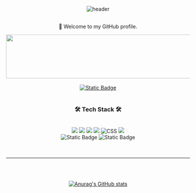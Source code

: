 <div align="center">

![header](https://capsule-render.vercel.app/api?type=waving&color=C0C78C&height=300&section=header&text=YEJI%20&fontSize=90)
</br>
</br>

🙌 Welcome to my GitHub profile.

<a href="https://www.gitanimals.org/en_US?utm_medium=image&utm_source=sabit1997&utm_content=line">
  <img
    src="https://render.gitanimals.org/lines/sabit1997?pet-id=711756456819193742"
    width="600"
    height="120"
  />
</a>

</br>
</br>
<a href="https://yejilog-mu.vercel.app/" target="_blank" rel="noopener noreferrer">
<img alt="Static Badge" src="https://img.shields.io/badge/BLOG-A6B37D?style=social&logo=github&logoSize=auto&link=https%3A%2F%2Fyejilog-mu.vercel.app%2F">
</a>

</br>
</br>

### 🛠 Tech Stack 🛠

</br>
<div align="center">
    <img src="https://img.shields.io/badge/typescript-3178C6?style=for-the-badge&logo=TypeScript&logoColor=white">
    <img src="https://img.shields.io/badge/React-61DAFB?style=for-the-badge&logo=React&logoColor=black">
    <img src="https://img.shields.io/badge/JavaScript-F7DF1E?style=for-the-badge&logo=JavaScript&logoColor=black">
    <img src="https://img.shields.io/badge/HTML-E34F26?style=for-the-badge&logo=HTML5&logoColor=black">
    <img alt="CSS" src ="https://img.shields.io/badge/CSS-1572B6.svg?&style=for-the-badge&logo=css3&logoColor=white"/>
    <img src="https://img.shields.io/badge/styledcomponents-DB7093?style=for-the-badge&logo=styled-components&logoColor=white">
</div>
<div>
    <img alt="Static Badge" src="https://img.shields.io/badge/Tanstack%20Query-FEFAE0?style=for-the-badge&logo=reactquery&link=https%3A%2F%2Fyejilog-mu.vercel.app%2F">
    <img alt="Static Badge" src="https://img.shields.io/badge/Next.js-000000?style=for-the-badge&logo=nextdotjs&link=https%3A%2F%2Fyejilog-mu.vercel.app%2F">

</div>
</br>
</br>

---

</br>
</br>

[![Anurag's GitHub stats](https://github-readme-stats.vercel.app/api?username=sabit1997)](https://github.com/anuraghazra/github-readme-stats)



  

</div>
